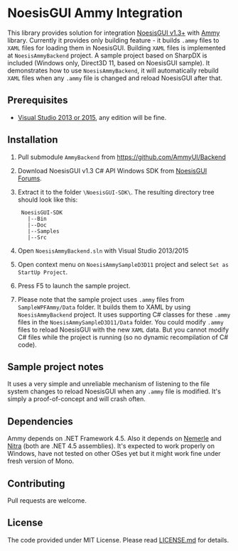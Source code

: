 NoesisGUI Ammy Integration
=============
This library provides solution for integration [NoesisGUI v1.3+](http://noesisengine.com) with [Ammy](http://ammyui.com) library.
Currently it provides only building feature - it builds `.ammy` files to `XAML` files for loading them in NoesisGUI.
Building `XAML` files is implemented at `NoesisAmmyBackend` project.
A sample project based on SharpDX is included (Windows only, Direct3D 11, based on NoesisGUI sample). It demonstrates how to use `NoesisAmmyBackend`, it will automatically rebuild `XAML` files when any `.ammy` file is changed and reload NoesisGUI after that.

Prerequisites
-----
* [Visual Studio 2013 or 2015](https://www.visualstudio.com/), any edition will be fine.

Installation
-----
1. Pull submodule `AmmyBackend` from https://github.com/AmmyUI/Backend
2. Download NoesisGUI v1.3 C# API Windows SDK from [NoesisGUI Forums](http://www.noesisengine.com/forums).
3. Extract it to the folder `\NoesisGUI-SDK\`. The resulting directory tree should look like this:
        
        NoesisGUI-SDK          
          |--Bin
          |--Doc
          |--Samples
          |--Src
        
4. Open `NoesisAmmyBackend.sln` with Visual Studio 2013/2015   
5. Open context menu on `NoesisAmmySampleD3D11` project and select `Set as StartUp Project`.
6. Press F5 to launch the sample project.
7. Please note that the sample project uses `.ammy` files from `SampleWPFAmmy/Data` folder. It builds them to XAML by using `NoesisAmmyBackend` project. It uses supporting C# classes for these `.ammy` files in the `NoesisAmmySampleD3D11/Data` folder. You could modify `.ammy` files to reload NoesisGUI with the new `XAML` data. But you cannot modify C# files while the project is running (so no dynamic recompilation of C# code).

Sample project notes
-----
It uses a very simple and unreliable mechanism of listening to the file system changes to reload NoesisGUI when any `.ammy` file is modified. It's simply a proof-of-concept and will crash often.

Dependencies
-----
Ammy depends on .NET Framework 4.5. Also it depends on [Nemerle](http://nemerle.com) and [Nitra](https://github.com/rsdn/nitra) (both are .NET 4.5 assemblies). It's expected to work properly on Windows, have not tested on other OSes yet but it might work fine under fresh version of Mono.

Contributing
-----
Pull requests are welcome.

License
-----
The code provided under MIT License. Please read [LICENSE.md](LICENSE.md) for details.
